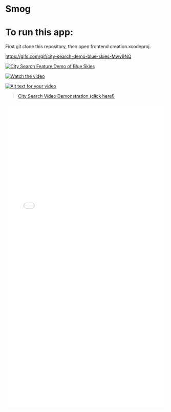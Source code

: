 # Smog

# To run this app:

First git clone this repository, then open frontend creation.xcodeproj.


https://gifs.com/gif/city-search-demo-blue-skies-Mwv9NQ


[![City Search Feature Demo of Blue Skies](https://imgur.com/gallery/BzdHMCE)](https://gifs.com/gif/city-search-demo-blue-skies-Mwv9NQ)


[![Watch the video](https://imgur.com/gallery/BzdHMCE)](https://gifs.com/gif/city-search-demo-blue-skies-Mwv9NQ)


[![Alt text for your video](https://imgur.com/gallery/BzdHMCE)](https://gifs.com/gif/city-search-demo-blue-skies-Mwv9NQ)

<blockquote class="imgur-embed-pub" lang="en" data-id="a/BzdHMCE"><a href="https://gifs.com/gif/city-search-demo-blue-skies-Mwv9NQ">City Search Video Demonstration (click here!)</a></blockquote>


<div style="position:relative;padding-bottom:188.798%;"><iframe src="//gifs.com/embed/city-search-demo-blue-skies-Mwv9NQ" frameborder="0" scrolling="no" width="366" height="691" style="backface-visibility: hidden; transform: scale(1); position: absolute; height: 100%; width: 100%;"></iframe></div>
